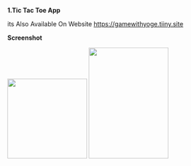 
**1.Tic Tac Toe App**

 its Also Available On Website
https://gamewithyoge.tiiny.site

**Screenshot**

<img width="180" src="https://github.com/user-attachments/assets/7666c87c-e715-4c70-bf23-1c9e49c73709" />

<img width="180" height="250" src="https://github.com/user-attachments/assets/9d636e16-ffe5-447b-a51b-01990e0fc74b" />


